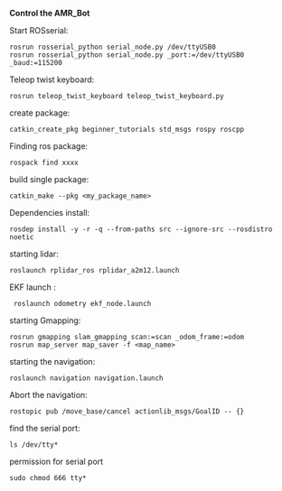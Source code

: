 **Control the AMR_Bot**

Start  ROSserial:

    rosrun rosserial_python serial_node.py /dev/ttyUSB0
    rosrun rosserial_python serial_node.py _port:=/dev/ttyUSB0 _baud:=115200

Teleop twist keyboard:

    rosrun teleop_twist_keyboard teleop_twist_keyboard.py

create package:

    catkin_create_pkg beginner_tutorials std_msgs rospy roscpp

Finding ros package:

    rospack find xxxx

build single package:

    catkin_make --pkg <my_package_name>
Dependencies install:

    rosdep install -y -r -q --from-paths src --ignore-src --rosdistro noetic


starting lidar:

    roslaunch rplidar_ros rplidar_a2m12.launch 
 EKF launch :

     roslaunch odometry ekf_node.launch
starting Gmapping:

    rosrun gmapping slam_gmapping scan:=scan _odom_frame:=odom
    rosrun map_server map_saver -f <map_name>

starting the navigation:

    roslaunch navigation navigation.launch

Abort the navigation:

    rostopic pub /move_base/cancel actionlib_msgs/GoalID -- {}


find the serial port:

    ls /dev/tty*
permission for serial port

    sudo chmod 666 tty*
  
